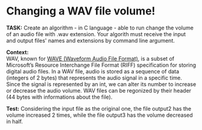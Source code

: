 <h1>Changing a WAV file volume!</h1>
<p><b>TASK:</b> Create an algorithm - in C language - able to run change the volume of an audio file with .wav extension. Your algorith must receive the input and output files' names and extensions by command line argument.</p>

<p><b>Context:</b><br>
WAV, known for <a href="https://docs.fileformat.com/audio/wav/" target="_blank">WAVE (Waveform Audio File Format)</a>, is a subset of Microsoft’s Resource Interchange File Format (RIFF) specification for storing digital audio files. In a WAV file, audio is stored as a sequence of data (integers of 2 bytes) that represents the audio signal in a specific time. Since the signal is represented by an int, we can alter its number to increase or decrease the audio volume. WAV files can be regonized by their header (44 bytes with informations about the file).  </p>

<p><b>Test:</b> Considering the input file as the original one, the file output2 has the volume increased 2 times, while the file output3 has the volume decreased in half.</p>








